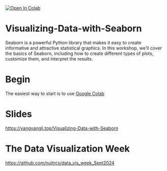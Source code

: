 <a target="_blank" href="https://colab.research.google.com/github/cauliyang/Visualizing-Data-with-Seaborn/blob/main/searborn_workshop_slides.ipynb">
  <img src="https://colab.research.google.com/assets/colab-badge.svg" alt="Open In Colab"/>
</a>

# Visualizing-Data-with-Seaborn

Seaborn is a powerful Python library that makes it easy to create informative and attractive statistical graphics. In this workshop, we’ll cover the basics of Seaborn, including how to create different types of plots, customize them, and interpret the results.

# Begin

The easiest way to start is to use [Google Colab](https://colab.research.google.com/github/cauliyang/Visualizing-Data-with-Seaborn/blob/main/searborn_workshop_slides.ipynb)

# Slides

https://yangyangli.top/Visualizing-Data-with-Seaborn

# The Data Visualization Week

https://github.com/nuitrcs/data_vis_week_Sept2024
